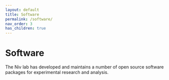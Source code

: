 ```yaml
---
layout: default
title: Software
permalink: /software/
nav_order: 3
has_children: true
---
```


# Software

The Niv lab has developed and maintains a number of open source software packages for experimental research and analysis.
